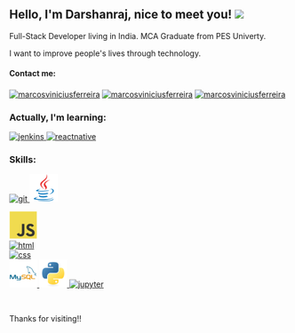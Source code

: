 ## Hello, I'm Darshanraj, nice to meet you! <img src=https://github.com/TheDudeThatCode/TheDudeThatCode/blob/master/Assets/Hi.gif width="25">

Full-Stack Developer living in India.
MCA Graduate from PES Univerty.

I want to improve people's lives through technology.
<br>

#### Contact me:
<p align="left"><a href="mailto:darshanrajkr123@gmail.com" target="blank">          <img align="center" src="https://upload.wikimedia.org/wikipedia/commons/7/7e/Gmail_icon_%282020%29.svg" alt="marcosviniciusferreira" height="30" width="40" /></a>            <a href="https://www.linkedin.com/in/darshanraj-r-0176121a0/" target="_blank">          <img align="center" src="https://raw.githubusercontent.com/rahuldkjain/github-profile-readme-generator/master/src/images/icons/Social/linked-in-alt.svg" alt="marcosviniciusferreira" height="30" width="40" /></a>           <a href="https://instagram.com/marcosnaofazisso" target="_blank"><img align="center" src="https://raw.githubusercontent.com/rahuldkjain/github-profile-readme-generator/master/src/images/icons/Social/instagram.svg" alt="marcosviniciusferreira" height="30" width="40" /></a>
</p> 

### Actually, I'm learning:
<div style="display: inline_block" width="auto" height="auto">
 <p align="left"> 
 

<a href="https://www.jenkins.io" target="_blank" rel="noreferrer"> 
<img src="https://www.vectorlogo.zone/logos/jenkins/jenkins-icon.svg" alt="jenkins" width="50" height="50"/> 
</a> 


<a href="https://reactnative.dev/" target="_blank" rel="noreferrer"> 
<img src="https://reactnative.dev/img/header_logo.svg" alt="reactnative" width="50" height="50"/> 
</a>        
</div>

### Skills:
<div style="display: inline_block" width="auto" height="auto">
<a href="https://git-scm.com/" target="_blank" rel="noreferrer"> 
<img src="https://www.vectorlogo.zone/logos/git-scm/git-scm-icon.svg" alt="git" width="40" height="40"/>
</a>


</a>
<a href="https://www.java.com" target="_blank" rel="noreferrer">
<img src="https://raw.githubusercontent.com/devicons/devicon/master/icons/java/java-original.svg" alt="java" width="50" height="50"/>
</a>

<a href="https://developer.mozilla.org/en-US/docs/Web/JavaScript" target="_blank" rel="noreferrer"> <img src="https://raw.githubusercontent.com/devicons/devicon/master/icons/javascript/javascript-original.svg" alt="javascript" width="50" height="50"/> 
</a> 
<a href="https://developer.mozilla.org/en-US/docs/Web/HTML" target="_blank" rel="noreferrer">  
<img src="https://cdn.jsdelivr.net/gh/devicons/devicon/icons/html5/html5-original.svg" alt="html" width="50" height="50"/>
</a>           
<a href="https://developer.mozilla.org/en-US/docs/Web/CSS" target="_blank" rel="noreferrer">
<img src="https://cdn.jsdelivr.net/gh/devicons/devicon/icons/css3/css3-original.svg" alt="css" width="50" height="50"/>
</a>           
</a>
<a href="https://www.mysql.com/" target="_blank" rel="noreferrer"> 
<img src="https://raw.githubusercontent.com/devicons/devicon/master/icons/mysql/mysql-original-wordmark.svg" alt="mysql" width="50" height="50"/> 
</a> 
<a href="https://www.python.org" target="_blank" rel="noreferrer"> 
<img src="https://raw.githubusercontent.com/devicons/devicon/master/icons/python/python-original.svg" alt="python" width="50" height="50"/> 
</a>
  <a href="https://www.jupyter.org" target="_blank" rel="noreferrer"> 
<img src="https://cdn.jsdelivr.net/gh/devicons/devicon/icons/jupyter/jupyter-original-wordmark.svg" alt="jupyter" width="50" height="50"/>
</a>


  
</div>


<br>



Thanks for visiting!!

